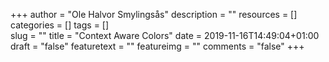 +++
author = "Ole Halvor Smylingsås"
description = ""
resources = []
categories = []
tags = []     
slug = ""
title = "Context Aware Colors"
date = 2019-11-16T14:49:04+01:00
draft = "false"
featuretext = ""
featureimg = ""
comments = "false"
+++